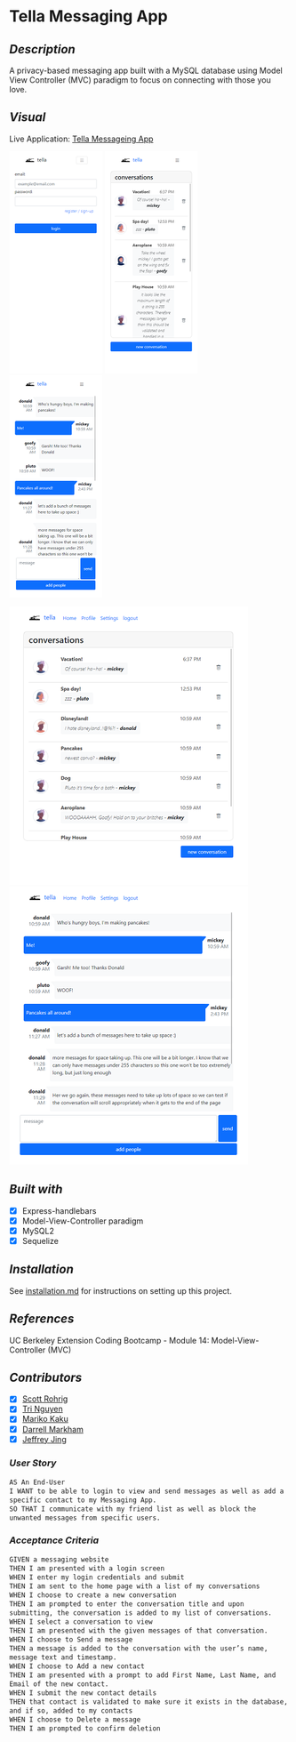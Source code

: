 # Tella Messaging App

## _Description_
A privacy-based messaging app built with a MySQL database using Model View Controller (MVC) paradigm to focus on connecting with those you love.

## _Visual_

Live Application: [Tella Messageing App](https://tella.herokuapp.com/)

![tella-login-mobile](./assets/login-mobile.png)
![tella-home-mobile](./assets/home-mobile.png)
![tella-conversation-mobile](./assets/convo-mobile.png)

![tella-messaging-app-home](./assets/home-web.png)
![tella-messaging-app-conversation](./assets/convo-web.png)


## _Built with_

- [x] Express-handlebars
- [x] Model-View-Controller paradigm
- [x] MySQL2
- [x] Sequelize

## _Installation_

See [installation.md](./installation.md) for instructions on setting up this project.
## _References_

UC Berkeley Extension Coding Bootcamp - Module 14: Model-View-Controller (MVC)

## _Contributors_

* [x] [Scott Rohrig](https://github.com/scottrohrig)
* [x] [Tri Nguyen](https://github.com/tringuyen1086)
* [x] [Mariko Kaku](https://github.com/marikokaku)
* [x] [Darrell Markham](https://github.com/DarrellMarkham)
* [x] [Jeffrey Jing](https://github.com/JeffreyJing)

### _User Story_
```
AS An End-User
I WANT to be able to login to view and send messages as well as add a specific contact to my Messaging App.
SO THAT I communicate with my friend list as well as block the unwanted messages from specific users.
```
### _Acceptance Criteria_
```
GIVEN a messaging website
THEN I am presented with a login screen
WHEN I enter my login credentials and submit
THEN I am sent to the home page with a list of my conversations
WHEN I choose to create a new conversation
THEN I am prompted to enter the conversation title and upon submitting, the conversation is added to my list of conversations.
WHEN I select a conversation to view
THEN I am presented with the given messages of that conversation.
WHEN I choose to Send a message
THEN a message is added to the conversation with the user’s name, message text and timestamp.
WHEN I choose to Add a new contact
THEN I am presented with a prompt to add First Name, Last Name, and Email of the new contact.
WHEN I submit the new contact details
THEN that contact is validated to make sure it exists in the database, and if so, added to my contacts
WHEN I choose to Delete a message
THEN I am prompted to confirm deletion

```
